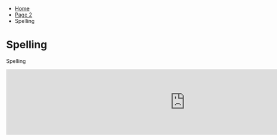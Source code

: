 <ul class="breadcrumb">
  <li><a href="index.html">Home</a></li>
  <li><a href="page2.html">Page 2</a></li>
  <li>Spelling</li>
</ul>

<h1>Spelling</h1>
<p> Spelling <p>
<iframe src="https://h5p.org/h5p/embed/136159" width="965" height="178" frameborder="0" allowfullscreen="allowfullscreen"></iframe><script src="https://h5p.org/sites/all/modules/h5p/library/js/h5p-resizer.js" charset="UTF-8"></script>
